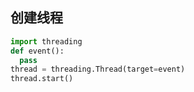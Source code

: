 ## 创建线程

``` python
import threading
def event():
  pass
thread = threading.Thread(target=event)
thread.start()

```